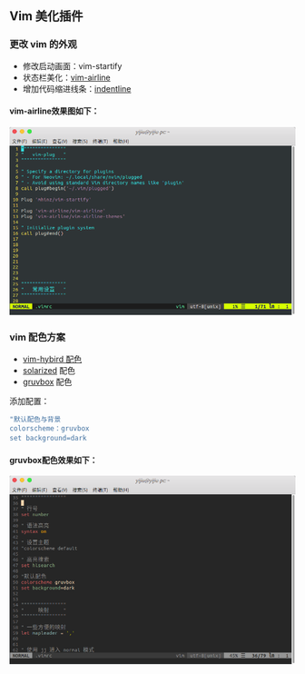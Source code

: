 ## Vim 美化插件

### 更改 vim 的外观

- 修改启动画面：vim-startify
- 状态栏美化：[vim-airline](https://github.com/vim-airline/vim-airline)
- 增加代码缩进线条：[indentline](https://github.com/Yggdroot/indentLine)

#### vim-airline效果图如下：

![vim-airline](https://github.com/xiejicheng/vim/blob/master/img/airline.png)



### vim 配色方案

- [vim-hybird 配色](https://github.com/w0ng/vim-hybrid)
- [solarized](https://github.com/altercation/solarized) 配色
- [gruvbox](https://github.com/morhetz/gruvbox) 配色

添加配置：

```bash
"默认配色与背景
colorscheme：gruvbox
set background=dark
```

#### gruvbox配色效果如下：

![gruvbox](https://github.com/xiejicheng/vim/blob/master/img/gruvbox.png)
